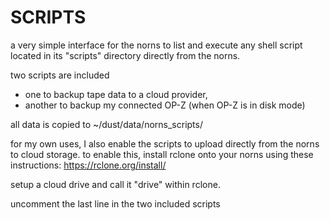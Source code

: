 # SCRIPTS
a very simple interface for the norns to list and execute any shell script located in its "scripts" directory directly from the norns.

two scripts are included
* one to backup tape data to a cloud provider,
* another to backup my connected OP-Z (when OP-Z is in disk mode)

all data is copied to ~/dust/data/norns_scripts/

for my own uses, I also enable the scripts to upload directly from the norns to cloud storage.
to enable this, install rclone onto your norns using these instructions: https://rclone.org/install/

setup a cloud drive and call it "drive" within rclone.

uncomment the last line in the two included scripts

